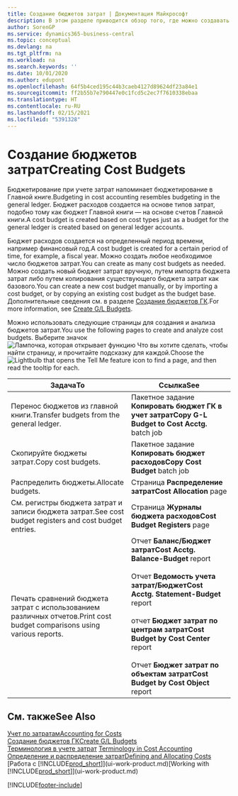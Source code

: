 ```yaml
---
title: Создание бюджетов затрат | Документация Майкрософт
description: В этом разделе приводится обзор того, где можно создавать и анализировать бюджеты затрат.
author: SorenGP
ms.service: dynamics365-business-central
ms.topic: conceptual
ms.devlang: na
ms.tgt_pltfrm: na
ms.workload: na
ms.search.keywords: ''
ms.date: 10/01/2020
ms.author: edupont
ms.openlocfilehash: 64f5b4ced195c44b3caeb4127d89624df23a84e1
ms.sourcegitcommit: ff2b55b7e790447e0c1fcd5c2ec7f7610338ebaa
ms.translationtype: HT
ms.contentlocale: ru-RU
ms.lasthandoff: 02/15/2021
ms.locfileid: "5391328"
---
```

# <a name="creating-cost-budgets"></a><span data-ttu-id="a95c9-103">Создание бюджетов затрат</span><span class="sxs-lookup"><span data-stu-id="a95c9-103">Creating Cost Budgets</span></span>
<span data-ttu-id="a95c9-104">Бюджетирование при учете затрат напоминает бюджетирование в Главной книге.</span><span class="sxs-lookup"><span data-stu-id="a95c9-104">Budgeting in cost accounting resembles budgeting in the general ledger.</span></span> <span data-ttu-id="a95c9-105">Бюджет расходов создается на основе типов затрат, подобно тому как бюджет Главной книги — на основе счетов Главной книги.</span><span class="sxs-lookup"><span data-stu-id="a95c9-105">A cost budget is created based on cost types just as a budget for the general ledger is created based on general ledger accounts.</span></span>  

<span data-ttu-id="a95c9-106">Бюджет расходов создается на определенный период времени, например финансовый год.</span><span class="sxs-lookup"><span data-stu-id="a95c9-106">A cost budget is created for a certain period of time, for example, a fiscal year.</span></span> <span data-ttu-id="a95c9-107">Можно создать любое необходимое число бюджетов затрат.</span><span class="sxs-lookup"><span data-stu-id="a95c9-107">You can create as many cost budgets as needed.</span></span> <span data-ttu-id="a95c9-108">Можно создать новый бюджет затрат вручную, путем импорта бюджета затрат либо путем копирования существующего бюджета затрат как базового.</span><span class="sxs-lookup"><span data-stu-id="a95c9-108">You can create a new cost budget manually, or by importing a cost budget, or by copying an existing cost budget as the budget base.</span></span> <span data-ttu-id="a95c9-109">Дополнительные сведения см. в разделе [Создание бюджетов ГК](finance-how-create-budgets.md).</span><span class="sxs-lookup"><span data-stu-id="a95c9-109">For more information, see [Create G/L Budgets](finance-how-create-budgets.md).</span></span>

<span data-ttu-id="a95c9-110">Можно использовать следующие страницы для создания и анализа бюджетов затрат.</span><span class="sxs-lookup"><span data-stu-id="a95c9-110">You use the following pages to create and analyze cost budgets.</span></span> <span data-ttu-id="a95c9-111">Выберите значок ![Лампочка, которая открывает функцию Что вы хотите сделать](media/ui-search/search_small.png "Что вы хотите сделать"), чтобы найти страницу, и прочитайте подсказку для каждой.</span><span class="sxs-lookup"><span data-stu-id="a95c9-111">Choose the ![Lightbulb that opens the Tell Me feature](media/ui-search/search_small.png "Tell me what you want to do") icon to find a page, and then read the tooltip for each.</span></span>

|<span data-ttu-id="a95c9-112">Задача</span><span class="sxs-lookup"><span data-stu-id="a95c9-112">To</span></span>|<span data-ttu-id="a95c9-113">Ссылка</span><span class="sxs-lookup"><span data-stu-id="a95c9-113">See</span></span>|  
|--------|---------|  
|<span data-ttu-id="a95c9-114">Перенос бюджетов из главной книги.</span><span class="sxs-lookup"><span data-stu-id="a95c9-114">Transfer budgets from the general ledger.</span></span>|<span data-ttu-id="a95c9-115">Пакетное задание **Копировать бюджет ГК в учет затрат**</span><span class="sxs-lookup"><span data-stu-id="a95c9-115">**Copy G-L Budget to Cost Acctg.** batch job</span></span>|  
|<span data-ttu-id="a95c9-116">Скопируйте бюджеты затрат.</span><span class="sxs-lookup"><span data-stu-id="a95c9-116">Copy cost budgets.</span></span>|<span data-ttu-id="a95c9-117">Пакетное задание **Копировать бюджет расходов**</span><span class="sxs-lookup"><span data-stu-id="a95c9-117">**Copy Cost Budget** batch job</span></span>|  
|<span data-ttu-id="a95c9-118">Распределить бюджеты.</span><span class="sxs-lookup"><span data-stu-id="a95c9-118">Allocate budgets.</span></span>|<span data-ttu-id="a95c9-119">Страница **Распределение затрат**</span><span class="sxs-lookup"><span data-stu-id="a95c9-119">**Cost Allocation** page</span></span>|  
|<span data-ttu-id="a95c9-120">См. регистры бюджета затрат и записи бюджета затрат.</span><span class="sxs-lookup"><span data-stu-id="a95c9-120">See cost budget registers and cost budget entries.</span></span>|<span data-ttu-id="a95c9-121">Страница **Журналы бюджета расходов**</span><span class="sxs-lookup"><span data-stu-id="a95c9-121">**Cost Budget Registers** page</span></span>|  
|<span data-ttu-id="a95c9-122">Печать сравнений бюджета затрат с использованием различных отчетов.</span><span class="sxs-lookup"><span data-stu-id="a95c9-122">Print cost budget comparisons using various reports.</span></span>|<span data-ttu-id="a95c9-123">Отчет **Баланс/Бюджет затрат**</span><span class="sxs-lookup"><span data-stu-id="a95c9-123">**Cost Acctg. Balance-Budget** report</span></span><br /><br /> <span data-ttu-id="a95c9-124">Отчет **Ведомость учета затрат/Бюджет**</span><span class="sxs-lookup"><span data-stu-id="a95c9-124">**Cost Acctg. Statement-Budget** report</span></span><br /><br /> <span data-ttu-id="a95c9-125">отчет **Бюджет затрат по центрам затрат**</span><span class="sxs-lookup"><span data-stu-id="a95c9-125">**Cost Budget by Cost Center** report</span></span><br /><br /> <span data-ttu-id="a95c9-126">Отчет **Бюджет затрат по объектам затрат**</span><span class="sxs-lookup"><span data-stu-id="a95c9-126">**Cost Budget by Cost Object** report</span></span>|  

## <a name="see-also"></a><span data-ttu-id="a95c9-127">См. также</span><span class="sxs-lookup"><span data-stu-id="a95c9-127">See Also</span></span>  
[<span data-ttu-id="a95c9-128">Учет по затратам</span><span class="sxs-lookup"><span data-stu-id="a95c9-128">Accounting for Costs</span></span>](finance-manage-cost-accounting.md)  
[<span data-ttu-id="a95c9-129">Создание бюджетов ГК</span><span class="sxs-lookup"><span data-stu-id="a95c9-129">Create G/L Budgets</span></span>](finance-how-create-budgets.md)  
<span data-ttu-id="a95c9-130">[Терминология в учете затрат](finance-terminology-in-cost-accounting.md) </span><span class="sxs-lookup"><span data-stu-id="a95c9-130">[Terminology in Cost Accounting](finance-terminology-in-cost-accounting.md) </span></span>  
[<span data-ttu-id="a95c9-131">Определение и распределение затрат</span><span class="sxs-lookup"><span data-stu-id="a95c9-131">Defining and Allocating Costs</span></span>](finance-define-and-allocate-costs.md)  
<span data-ttu-id="a95c9-132">[Работа с [!INCLUDE[prod_short](includes/prod_short.md)]](ui-work-product.md)</span><span class="sxs-lookup"><span data-stu-id="a95c9-132">[Working with [!INCLUDE[prod_short](includes/prod_short.md)]](ui-work-product.md)</span></span>


[!INCLUDE[footer-include](includes/footer-banner.md)]
